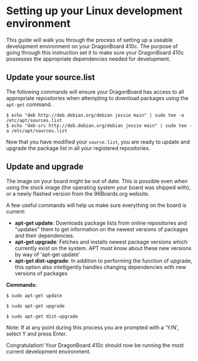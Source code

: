 # Setting up your Linux development environment

This guide will walk you through the process of setting up a useable development environment on your DragonBoard 410c. The purpose of going through this instruction set it to make sure your DragonBoard 410c possesses the appropriate dependencies needed for development.

## Update your source.list

The following commands will ensure your DragonBoard has access to all appropriate repositories when attempting to download packages using the `apt-get` command.

```shell
$ echo "deb http://deb.debian.org/debian jessie main" | sudo tee -a /etc/apt/sources.list
$ echo "deb-src http://deb.debian.org/debian jessie main" | sudo tee -a /etc/apt/sources.list
```

Now that you have modified your `source.list`, you are ready to update and upgrade the package list in all your registered repositories.

## Update and upgrade

The image on your board might be out of date. This is possible even when using the stock image (the operating system your board was shipped with), or a newly flashed version from the 96Boards.org website.

A few useful commands will help us make sure everything on the board is current:

- **apt-get update**: Downloads package lists from online repositories and "updates" them to get information on the newest versions of packages and their dependencies.
- **apt-get upgrade**: Fetches and installs newest package versions which currently exist on the system. APT must know about these new versions by way of 'apt-get update'
- **apt-get dist-upgrade**: In addition to performing the function of upgrade, this option also intelligently handles changing dependencies with new versions of packages

**Commands:**

```shell
$ sudo apt-get update

$ sudo apt-get upgrade

$ sudo apt-get dist-upgrade
```

Note: If at any point during this process you are prompted with a 'Y/N', select Y and press Enter.

Congratulation! Your DragonBoard 410c should now be running the most current development environment.